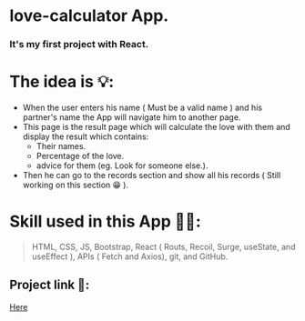 # love-calculator App.
### It's my first project with React.

# The idea is 💡:
* When the user enters his name ( Must be a valid name ) and his partner's name the App will navigate him to another page.
* This page is the result page which will calculate the love with them and display the result which contains:
    * Their names.
    * Percentage of the love.
    * advice for them (eg. Look for someone else.).
* Then he can go to the records section and show all his records ( Still working on this section 😁 ).

# Skill used in this App 🧑‍💻:
> HTML, CSS, JS, Bootstrap, React ( Routs, Recoil, Surge, useState, and useEffect ), APIs ( Fetch and Axios), git, and GitHub.

## Project link 🔗:
[Here](http://LoveCalc.surge.sh)
